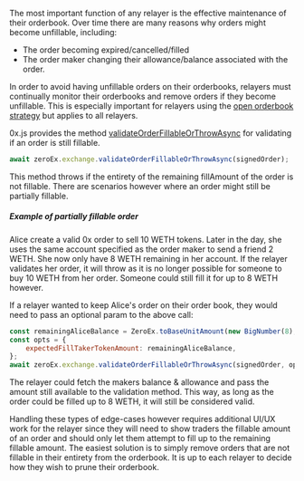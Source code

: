 The most important function of any relayer is the effective maintenance of their orderbook. Over time there are many reasons why orders might become unfillable, including:

- The order becoming expired/cancelled/filled
- The order maker changing their allowance/balance associated with the order.

In order to avoid having unfillable orders on their orderbooks, relayers must continually monitor their orderbooks and remove orders if they become unfillable. This is especially important for relayers using the [open orderbook strategy](https://0xproject.com/wiki#Open-Orderbook) but applies to all relayers.

0x.js provides the method [validateOrderFillableOrThrowAsync](https://0xproject.com/docs/0xjs#validateOrderFillableOrThrowAsync) for validating if an order is still fillable.

```javascript
await zeroEx.exchange.validateOrderFillableOrThrowAsync(signedOrder);
```

This method throws if the entirety of the remaining fillAmount of the order is not fillable. There are scenarios however where an order might still be partially fillable.

##### Example of partially fillable order

Alice create a valid 0x order to sell 10 WETH tokens. Later in the day, she uses the same account specified as the order maker to send a friend 2 WETH. She now only have 8 WETH remaining in her account. If the relayer validates her order, it will throw as it is no longer possible for someone to buy 10 WETH from her order. Someone could still fill it for up to 8 WETH however.

If a relayer wanted to keep Alice's order on their order book, they would need to pass an optional param to the above call:

```javascript
const remainingAliceBalance = ZeroEx.toBaseUnitAmount(new BigNumber(8), 18);
const opts = {
    expectedFillTakerTokenAmount: remainingAliceBalance,
};
await zeroEx.exchange.validateOrderFillableOrThrowAsync(signedOrder, opts);
```

The relayer could fetch the makers balance & allowance and pass the amount still available to the validation method. This way, as long as the order could be filled up to 8 WETH, it will still be considered valid.

Handling these types of edge-cases however requires additional UI/UX work for the relayer since they will need to show traders the fillable amount of an order and should only let them attempt to fill up to the remaining fillable amount. The easiest solution is to simply remove orders that are not fillable in their entirety from the orderbook. It is up to each relayer to decide how they wish to prune their orderbook.

